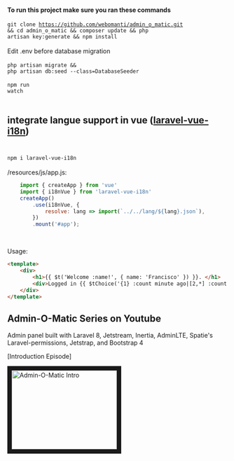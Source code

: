 
#### To run this project make sure you ran these commands
<code>git clone https://github.com/webomanti/admin_o_matic.git && cd admin_o_matic && composer update && php artisan key:generate && npm install</code><br><br>
Edit .env before database migration<br><br>
<code>php artisan migrate && php artisan db:seed --class=DatabaseSeeder</code><br><br>
<code>npm run watch</code><br><br>

## integrate langue support in vue (<a href="https://github.com/xiCO2k/laravel-vue-i18n" target="_blank">laravel-vue-i18n</a>)<br><br>
<code>npm i laravel-vue-i18n</code><br><br>
/resources/js/app.js:
```js
    import { createApp } from 'vue'
    import { i18nVue } from 'laravel-vue-i18n'
    createApp()
        .use(i18nVue, {
            resolve: lang => import(`../../lang/${lang}.json`),
        })
        .mount('#app');
```
<br>

Usage:
```html
<template>
    <div>
        <h1>{{ $t('Welcome :name!', { name: 'Francisco' }) }}. </h1>
        <div>Logged in {{ $tChoice('{1} :count minute ago|[2,*] :count minutes ago', 10) }}</div>
    </div>
</template>
```

## Admin-O-Matic Series on Youtube

Admin panel built with Laravel 8, Jetstream, Inertia, AdminLTE, Spatie's Laravel-permissions, Jetstrap, and Bootstrap 4

[Introduction Episode]

<a href="http://www.youtube.com/watch?feature=player_embedded&v=1L8B7pGOBdc
" target="_blank"><img src="http://img.youtube.com/vi/1L8B7pGOBdc/0.jpg" 
alt="Admin-O-Matic Intro" width="240" height="180" border="10" /></a>

